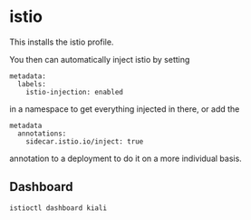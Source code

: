 # istio

This installs the istio profile.

You then can automatically inject istio by setting
```
metadata:
  labels:
    istio-injection: enabled
```
in a namespace to get everything injected in there, or add the
```
metadata
  annotations:
    sidecar.istio.io/inject: true
```
annotation to a deployment to do it on a more individual basis.

## Dashboard

`istioctl dashboard kiali`


